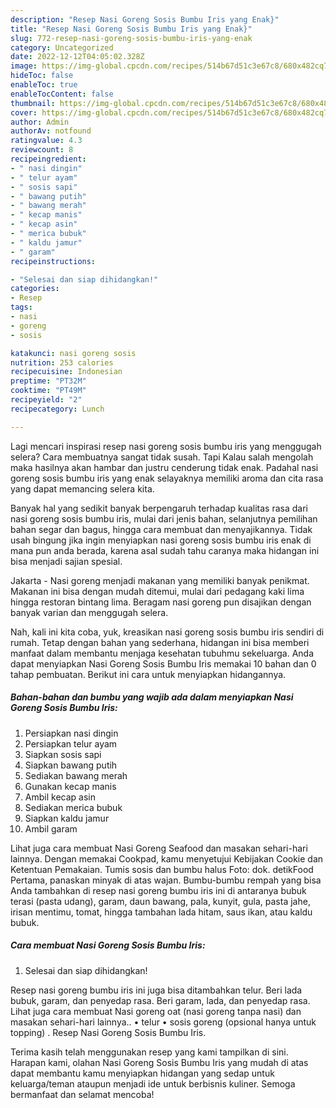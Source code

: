 ```yaml
---
description: "Resep Nasi Goreng Sosis Bumbu Iris yang Enak}"
title: "Resep Nasi Goreng Sosis Bumbu Iris yang Enak}"
slug: 772-resep-nasi-goreng-sosis-bumbu-iris-yang-enak
category: Uncategorized
date: 2022-12-12T04:05:02.328Z
image: https://img-global.cpcdn.com/recipes/514b67d51c3e67c8/680x482cq70/nasi-goreng-sosis-bumbu-iris-foto-resep-utama.jpg
hideToc: false
enableToc: true
enableTocContent: false
thumbnail: https://img-global.cpcdn.com/recipes/514b67d51c3e67c8/680x482cq70/nasi-goreng-sosis-bumbu-iris-foto-resep-utama.jpg
cover: https://img-global.cpcdn.com/recipes/514b67d51c3e67c8/680x482cq70/nasi-goreng-sosis-bumbu-iris-foto-resep-utama.jpg
author: Admin
authorAv: notfound
ratingvalue: 4.3
reviewcount: 8
recipeingredient:
- " nasi dingin"
- " telur ayam"
- " sosis sapi"
- " bawang putih"
- " bawang merah"
- " kecap manis"
- " kecap asin"
- " merica bubuk"
- " kaldu jamur"
- " garam"
recipeinstructions:

- "Selesai dan siap dihidangkan!"
categories:
- Resep
tags:
- nasi
- goreng
- sosis

katakunci: nasi goreng sosis 
nutrition: 253 calories
recipecuisine: Indonesian
preptime: "PT32M"
cooktime: "PT49M"
recipeyield: "2"
recipecategory: Lunch

---
```



Lagi mencari inspirasi resep nasi goreng sosis bumbu iris yang menggugah selera? Cara membuatnya sangat tidak susah. Tapi Kalau salah mengolah maka hasilnya akan hambar dan justru cenderung tidak enak. Padahal nasi goreng sosis bumbu iris yang enak selayaknya memiliki aroma dan cita rasa yang dapat memancing selera kita.


Banyak hal yang sedikit banyak berpengaruh terhadap kualitas rasa dari nasi goreng sosis bumbu iris, mulai dari jenis bahan, selanjutnya pemilihan bahan segar dan bagus, hingga cara membuat dan menyajikannya. Tidak usah bingung jika ingin menyiapkan nasi goreng sosis bumbu iris enak di mana pun anda berada, karena asal sudah tahu caranya maka hidangan ini bisa menjadi sajian spesial.

Jakarta - Nasi goreng menjadi makanan yang memiliki banyak penikmat. Makanan ini bisa dengan mudah ditemui, mulai dari pedagang kaki lima hingga restoran bintang lima. Beragam nasi goreng pun disajikan dengan banyak varian dan menggugah selera.


Nah, kali ini kita coba, yuk, kreasikan nasi goreng sosis bumbu iris sendiri di rumah. Tetap dengan bahan yang sederhana, hidangan ini bisa memberi manfaat dalam membantu menjaga kesehatan tubuhmu sekeluarga. Anda dapat menyiapkan Nasi Goreng Sosis Bumbu Iris memakai 10 bahan dan 0 tahap pembuatan. Berikut ini cara untuk menyiapkan hidangannya.

<!--inarticleads1-->

##### Bahan-bahan dan bumbu yang wajib ada dalam menyiapkan Nasi Goreng Sosis Bumbu Iris:

1. Persiapkan  nasi dingin
1. Persiapkan  telur ayam
1. Siapkan  sosis sapi
1. Siapkan  bawang putih
1. Sediakan  bawang merah
1. Gunakan  kecap manis
1. Ambil  kecap asin
1. Sediakan  merica bubuk
1. Siapkan  kaldu jamur
1. Ambil  garam


Lihat juga cara membuat Nasi Goreng Seafood dan masakan sehari-hari lainnya. Dengan memakai Cookpad, kamu menyetujui Kebijakan Cookie dan Ketentuan Pemakaian. Tumis sosis dan bumbu halus Foto: dok. detikFood Pertama, panaskan minyak di atas wajan. Bumbu-bumbu rempah yang bisa Anda tambahkan di resep nasi goreng bumbu iris ini di antaranya bubuk terasi (pasta udang), garam, daun bawang, pala, kunyit, gula, pasta jahe, irisan mentimu, tomat, hingga tambahan lada hitam, saus ikan, atau kaldu bubuk. 

<!--inarticleads2-->

##### Cara membuat Nasi Goreng Sosis Bumbu Iris:


1. Selesai dan siap dihidangkan!

Resep nasi goreng bumbu iris ini juga bisa ditambahkan telur. Beri lada bubuk, garam, dan penyedap rasa. Beri garam, lada, dan penyedap rasa. Lihat juga cara membuat Nasi goreng oat (nasi goreng tanpa nasi) dan masakan sehari-hari lainnya.. • telur • sosis goreng (opsional hanya untuk topping) . Resep Nasi Goreng Sosis Bumbu Iris. 

Terima kasih telah menggunakan resep yang kami tampilkan di sini. Harapan kami, olahan Nasi Goreng Sosis Bumbu Iris yang mudah di atas dapat membantu kamu menyiapkan hidangan yang sedap untuk keluarga/teman ataupun menjadi ide untuk berbisnis kuliner. Semoga bermanfaat dan selamat mencoba!
